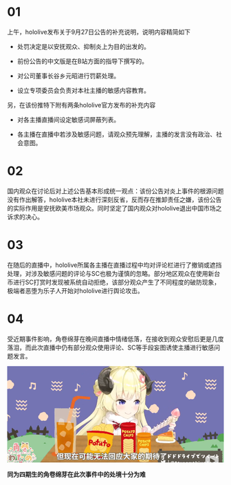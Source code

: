 # 01

上午，hololive发布关于9月27日公告的补充说明，说明内容精简如下

- 处罚决定是以安抚观众、抑制炎上为目的出发的。

- 前份公告的中文版是在B站方面的指导下撰写的。

- 对公司董事长谷乡元昭进行罚薪处理。

- 设立专项委员会负责对本社主播的敏感内容教育。

另，在该份推特下附有两条hololive官方发布的补充内容

- 对各主播直播间设定敏感词屏蔽列表。

- 各主播在直播中若涉及敏感问题，请观众预先理解，主播的发言没有政治、社会意图。

# 02

国内观众在讨论后对上述公告基本形成统一观点：该份公告对炎上事件的根源问题没有作出解答，hololive本社未进行深刻反省，反而存在推卸责任之嫌，该份公告的实际作用是安抚欧美市场观众。同时坚定了国内观众对hololive退出中国市场之诉求的决心。

# 03

在随后的直播中，hololive所属各主播在直播过程中均对评论栏进行了撤销或遮挡处理，对涉及敏感问题的评论与SC也极为谨慎的忽略。部分地区观众在使用新台币进行SC打赏时发现被系统自动拒绝，该部分观众产生了不同程度的破防现象，极端者恶堕为乐子人开始对hololive进行舆论攻击。

# 04

受近期事件影响，角卷绵芽在晚间直播中情绪低落，在接收到观众安慰后更是几度落泪，而此次直播中仍有部分观众使用评论、SC等手段妄图诱使主播进行敏感问题发言。

![同为四期生的角卷绵芽在此次事件中的处境十分为难](img-Watame-live.png)

**同为四期生的角卷绵芽在此次事件中的处境十分为难**